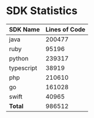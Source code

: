 # SDK Statistics

| SDK Name | Lines of Code |
| -------- | ------------- |
| java | 200477 |
| ruby | 95196 |
| python | 239317 |
| typescript | 38919 |
| php | 210610 |
| go | 161028 |
| swift | 40965 |
| **Total** | 986512 |
